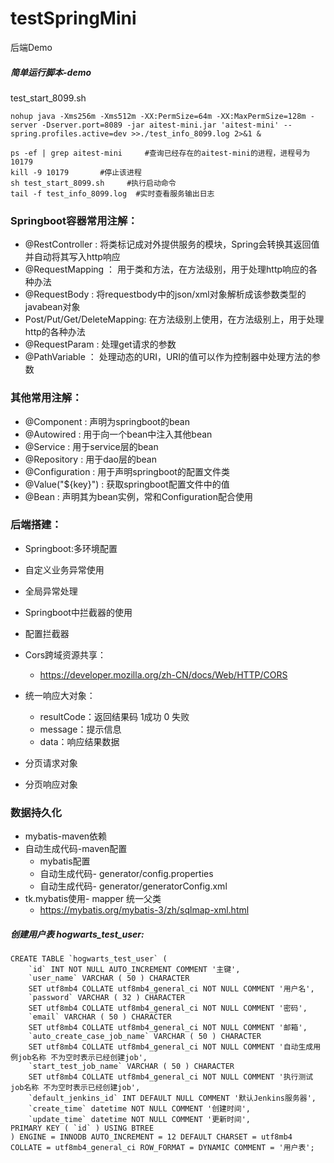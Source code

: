 # testSpringMini
后端Demo

##### 简单运行脚本-demo
test_start_8099.sh

```
nohup java -Xms256m -Xms512m -XX:PermSize=64m -XX:MaxPermSize=128m -server -Dserver.port=8089 -jar aitest-mini.jar 'aitest-mini' --spring.profiles.active=dev >>./test_info_8099.log 2>&1 &
```

```
ps -ef | grep aitest-mini     #查询已经存在的aitest-mini的进程，进程号为10179
kill -9 10179       #停止该进程
sh test_start_8099.sh     #执行启动命令
tail -f test_info_8099.log  #实时查看服务输出日志
```
### Springboot容器常用注解：
 * @RestController : 将类标记成对外提供服务的模块，Spring会转换其返回值并自动将其写入http响应
 * @RequestMapping ： 用于类和方法，在方法级别，用于处理http响应的各种办法
 * @RequestBody : 将requestbody中的json/xml对象解析成该参数类型的javabean对象
 * Post/Put/Get/DeleteMapping: 在方法级别上使用，在方法级别上，用于处理http的各种办法
 * @RequestParam :  处理get请求的参数
 * @PathVariable ： 处理动态的URI，URI的值可以作为控制器中处理方法的参数
### 其他常用注解：
 * @Component : 声明为springboot的bean
 * @Autowired : 用于向一个bean中注入其他bean
 * @Service : 用于service层的bean
 * @Repository : 用于dao层的bean
 * @Configuration : 用于声明springboot的配置文件类
 * @Value("${key}") : 获取springboot配置文件中的值
 * @Bean : 声明其为bean实例，常和Configuration配合使用



### 后端搭建：
- Springboot:多环境配置
- 自定义业务异常使用
- 全局异常处理
- Springboot中拦截器的使用
- 配置拦截器
- Cors跨域资源共享：
   - https://developer.mozilla.org/zh-CN/docs/Web/HTTP/CORS
- 统一响应大对象：
    - resultCode：返回结果码 1成功 0 失败
    - message：提示信息
    - data：响应结果数据

- 分页请求对象
- 分页响应对象


### 数据持久化
- mybatis-maven依赖
- 自动生成代码-maven配置
   - mybatis配置
   - 自动生成代码- generator/config.properties
   - 自动生成代码- generator/generatorConfig.xml
- tk.mybatis使用- mapper 统一父类
   - https://mybatis.org/mybatis-3/zh/sqlmap-xml.html


##### 创建用户表 hogwarts_test_user:
```
CREATE TABLE `hogwarts_test_user` (
	`id` INT NOT NULL AUTO_INCREMENT COMMENT '主键',
	`user_name` VARCHAR ( 50 ) CHARACTER 
	SET utf8mb4 COLLATE utf8mb4_general_ci NOT NULL COMMENT '用户名',
	`password` VARCHAR ( 32 ) CHARACTER 
	SET utf8mb4 COLLATE utf8mb4_general_ci NOT NULL COMMENT '密码',
	`email` VARCHAR ( 50 ) CHARACTER 
	SET utf8mb4 COLLATE utf8mb4_general_ci NOT NULL COMMENT '邮箱',
	`auto_create_case_job_name` VARCHAR ( 50 ) CHARACTER 
	SET utf8mb4 COLLATE utf8mb4_general_ci NOT NULL COMMENT '自动生成用例job名称 不为空时表示已经创建job',
	`start_test_job_name` VARCHAR ( 50 ) CHARACTER 
	SET utf8mb4 COLLATE utf8mb4_general_ci NOT NULL COMMENT '执行测试job名称 不为空时表示已经创建job',
	`default_jenkins_id` INT DEFAULT NULL COMMENT '默认Jenkins服务器',
	`create_time` datetime NOT NULL COMMENT '创建时间',
	`update_time` datetime NOT NULL COMMENT '更新时间',
PRIMARY KEY ( `id` ) USING BTREE 
) ENGINE = INNODB AUTO_INCREMENT = 12 DEFAULT CHARSET = utf8mb4 COLLATE = utf8mb4_general_ci ROW_FORMAT = DYNAMIC COMMENT = '用户表';
```


